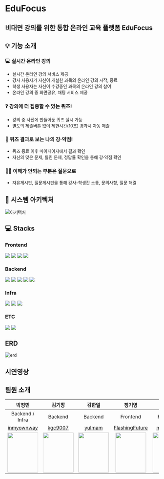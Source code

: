 # EduFocus
## 비대면 강의를 위한 통합 온라인 교육 플랫폼 EduFocus


## 💡 기능 소개
### 💻 실시간 온라인 강의
- 실시간 온라인 강의 서비스 제공
- 강사 사용자가 자신이 개설한 과목의 온라인 강의 시작, 종료
- 학생 사용자는 자신이 수강중인 과목의 온라인 강의 참여
- 온라인 강의 중 화면공유, 채팅 서비스 제공

### ❓ 강의에 더 집중할 수 있는 퀴즈!
- 강의 중 사전에 만들어둔 퀴즈 실시 가능
- 별도의 제출버튼 없이 제한시간(10초) 경과시 자동 제출

### 📑 퀴즈 결과로 보는 나의 강·약점!
- 퀴즈 종료 이후 마이페이지에서 결과 확인
- 자신의 맞은 문제, 틀린 문제, 정답률 확인을 통해 강·약점 확인

### 🙋‍♂️ 이해가 안되는 부분은 질문으로
- 자유게시판, 질문게시판을 통해 강사-학생간 소통, 문의사항, 질문 해결


## 📂 시스템 아키텍처
![아키텍처](https://github.com/user-attachments/assets/ffdfb6a7-9382-4351-a2af-2522befaddd9)

## 💻 Stacks

### Frontend
<img src="https://img.shields.io/badge/html5-E34F26?style=for-the-badge&logo=html5&logoColor=white">
<img src="https://img.shields.io/badge/css-1572B6?style=for-the-badge&logo=css3&logoColor=white">
<img src="https://img.shields.io/badge/javascript-F7DF1E?style=for-the-badge&logo=javascript&logoColor=black">
<img src="https://img.shields.io/badge/react-61DAFB?style=for-the-badge&logo=react&logoColor=black">


### Backend
<img src="https://img.shields.io/badge/java-007396?style=for-the-badge&logo=java&logoColor=white">
<img src="https://img.shields.io/badge/springboot-6DB33F?style=for-the-badge&logo=springboot&logoColor=white">
<img src="https://img.shields.io/badge/mysql-4479A1?style=for-the-badge&logo=mysql&logoColor=white">
<img src="https://img.shields.io/badge/rabbitMQ-FF6600?style=for-the-badge&logo=rabbitMQ&logoColor=white">
<img src="https://img.shields.io/badge/Redis-FF4438?style=for-the-badge&logo=Redis&logoColor=white">


### Infra
<img src="https://img.shields.io/badge/Docker-2496ED?style=for-the-badge&logo=Docker&logoColor=white">
<img src="https://img.shields.io/badge/Jenkins-D24939?style=for-the-badge&logo=Jenkins&logoColor=white">
<img src="https://img.shields.io/badge/AmazonEC2-FF9900?style=for-the-badge&logo=AmazonEC2&logoColor=white">


### ETC
<img src="https://img.shields.io/badge/git-F05032?style=for-the-badge&logo=git&logoColor=white">
<img src="https://img.shields.io/badge/GitLab-FC6D26?style=for-the-badge&logo=GitLab&logoColor=white">


## ERD
![erd](https://github.com/user-attachments/assets/a1abae6a-cccd-42e6-9eba-806100af9adb)

## 시연영상


## 팀원 소개
|박정민|김기창|김한얼|정기영|조민우|조현수|
|:-------:|:-------:|:-------:|:-------:|:-------:|:-------:|
|Backend / Infra|Backend|Backend|Frontend|Frontend|Frontend / Infra|
|[inmyownway](https://github.com/inmyownway)|[kgc9007](https://github.com/kgc9007)|[yulmam](https://github.com/yulmam)|[FlashingFuture](https://github.com/FlashingFuture)|[mauercho](https://github.com/mauercho)|[jhynsoo](https://github.com/jhynsoo)|
|<img src = "https://avatars.githubusercontent.com/u/90558247?v=4" width ="100" height = "130">|<img src = "https://avatars.githubusercontent.com/u/156048545?v=4" width ="100" height = "130">|<img src = "https://avatars.githubusercontent.com/u/70622601?v=4" width ="100" height = "130">|<img src = "https://avatars.githubusercontent.com/u/148306893?v=4" width ="100" height = "130">|<img src = "https://avatars.githubusercontent.com/u/156387215?v=4" width ="100" height = "130">|<img src = "https://avatars.githubusercontent.com/u/38831776?v=4" width ="100" height = "130">|
